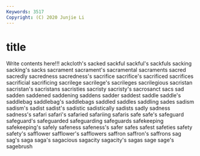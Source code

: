 ```yaml
---
Keywords: 3517
Copyright: (C) 2020 Junjie Li
---
```


# title

Write contents here!!!
ackcloth's 
sacked 
sackful 
sackful's 
sackfuls 
sacking
sacking's 
sacks 
sacrament 
sacrament's 
sacramental 
sacraments 
sacred 
sacredly 
sacredness 
sacredness's
sacrifice 
sacrifice's 
sacrificed 
sacrifices 
sacrificial 
sacrificing 
sacrilege 
sacrilege's 
sacrileges 
sacrilegious
sacristan 
sacristan's 
sacristans 
sacristies 
sacristy 
sacristy's 
sacrosanct 
sacs 
sad 
sadden
saddened 
saddening 
saddens 
sadder 
saddest 
saddle 
saddle's 
saddlebag 
saddlebag's 
saddlebags
saddled 
saddles 
saddling 
sades 
sadism 
sadism's 
sadist 
sadist's 
sadistic 
sadistically
sadists 
sadly 
sadness 
sadness's 
safari 
safari's 
safaried 
safariing 
safaris 
safe
safe's 
safeguard 
safeguard's 
safeguarded 
safeguarding 
safeguards 
safekeeping 
safekeeping's 
safely 
safeness
safeness's 
safer 
safes 
safest 
safeties 
safety 
safety's 
safflower 
safflower's 
safflowers
saffron 
saffron's 
saffrons 
sag 
sag's 
saga 
saga's 
sagacious 
sagacity 
sagacity's
sagas 
sage 
sage's 
sagebrush 
